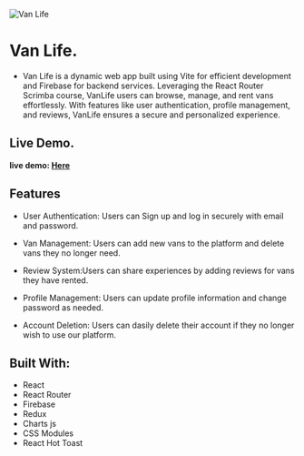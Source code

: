 ![Van Life](https://github.com/Hudamabkhoot/Van-life/assets/100641349/40536ef1-f8e0-401d-a741-acb2c8428f0b)

#  Van Life.

- Van Life is a dynamic web app built using Vite for efficient development and Firebase for backend services. Leveraging the React Router Scrimba course, VanLife users can browse, manage, and rent vans effortlessly. With features like user authentication, profile management, and reviews, VanLife ensures a secure and personalized experience.

## Live Demo.

**live demo: [Here](https://inspiring-dolphin-d7f284.netlify.app/)**

## Features


- User Authentication: Users can Sign up and log in securely with email and password.

- Van Management: Users can add new vans to the platform and delete vans they no longer need.

- Review System:Users can share experiences by adding reviews for vans they have rented.

- Profile Management: Users can update profile information and change password as needed.

- Account Deletion:  Users can dasily delete their account if they no longer wish to use our platform.


## Built With:

- React
- React Router
- Firebase
- Redux
- Charts js
- CSS Modules
- React Hot Toast